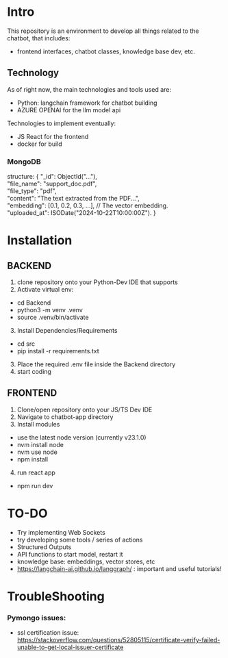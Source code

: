 

# Intro
This repository is an environment to develop all things related to the chatbot, that includes: 
- frontend interfaces, chatbot classes, knowledge base dev, etc.

## Technology
As of right now, the main technologies and tools used are:
- Python: langchain framework for chatbot building
- AZURE OPENAI for the llm model api

Technologies to implement eventually:
- JS React for the frontend
- docker for build

### MongoDB
structure:
{
  "_id": ObjectId("..."),  
  "file_name": "support_doc.pdf",  
  "file_type": "pdf",  
  "content": "The text extracted from the PDF...",  
  "embedding": [0.1, 0.2, 0.3, ...],  // The vector embedding.   
  "uploaded_at": ISODate("2024-10-22T10:00:00Z"). 
}


# Installation
## BACKEND
1. clone repository onto your Python-Dev IDE that supports 
2. Activate virtual env:
- cd Backend
- python3 -m venv .venv
- source .venv/bin/activate

3. Install Dependencies/Requirements
  - cd src
  - pip install -r requirements.txt
3. Place the required .env file inside the Backend directory
4. start coding 

## FRONTEND
1. Clone/open repository onto your JS/TS Dev IDE
2. Navigate to chatbot-app directory
3. Install modules
- use the latest node version (currently v23.1.0) 
- nvm install node
- nvm use node
- npm install
4. run react app
- npm run dev

# TO-DO
- Try implementing Web Sockets
- try developing some tools / series of actions
- Structured Outputs
- API functions to start model, restart it
- knowledge base: embeddings, vector stores, etc
- https://langchain-ai.github.io/langgraph/ : important and useful tutorials!


# TroubleShooting 
### Pymongo issues:
- ssl certification issue: https://stackoverflow.com/questions/52805115/certificate-verify-failed-unable-to-get-local-issuer-certificate
